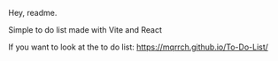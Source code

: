 Hey, readme.

Simple to do list made with Vite and React

If you want to look at the to do list:
https://mqrrch.github.io/To-Do-List/
